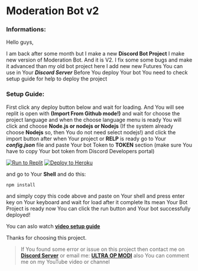 # **Moderation Bot v2**

### **Informations:**
Hello guys,

I am back after some month but I make a new **Discord Bot Project**
I make new version of Moderation Bot. And it is V2.
I fix some some bugs and make it advanced than my old bot project
here I add new new Futures You can use in Your ***Discord Server***
Before You deploy Your bot You need to check setup guide for help to deploy the project

### **Setup Guide:**
First click any deploy button below and wait for loading.
And You will see replit is open with **(Import From Github mode!)** and wait for choose
the project language and when the choose language menu is ready You will click and choose **Node.js or nodejs or Nodejs**
(If the system already choose **Nodejs** so, then You do not need select nodejs!) and click the import button after when Your project or **RELP** is ready go to Your ***config.json*** file and paste Your bot
Token to __TOKEN__ section (make sure You have to copy Your bot token from Discord Developers portal)

[![Run to Replit](https://binbashbanana.github.io/deploy-buttons/buttons/remade/replit.svg)](https://replit.com/github/ultraopmodi/Bot-Function)
[![Deploy to Heroku](https://binbashbanana.github.io/deploy-buttons/buttons/official/heroku.svg)](https://heroku.com/deploy/?template=https://github.com/ULTRAOPMODI/Bot-Function)

and go to Your **Shell** and do this:

```console
npm install
```

and simply copy this code above and paste on Your shell and press enter key
on Your keyboard and wait for load after it complete Its mean Your Bot Project is ready
now You can click the run button and Your bot successfully deployed!

You can aslo watch **[video setup guide](https://youtube.com)**

Thanks for choosing this project.

> If You found some error or issue on this project then contact me on
> **[Discord Server](https://dsc.gg/upm)** or email me: **[ULTRA OP MODI](tectonium2008git@gmail.com)**
> also You can comment me on my YouTube video or channel
